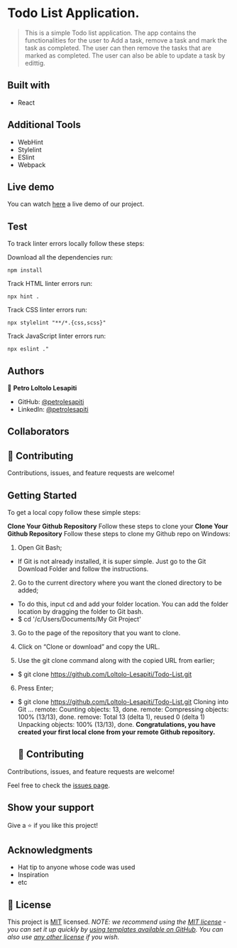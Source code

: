 # Todo List Application.

> This is a simple Todo list application. The app contains the functionalities for the user to Add a task, remove a task and mark the task as completed. The user can then remove the tasks that are marked as completed. The user can also be able to update a task by edittig.

## Built with

- React

## Additional Tools

- WebHint
- Stylelint
- ESlint
- Webpack

## Live demo

You can watch [here]() a live demo of our project.

## Test

To track linter errors locally follow these steps:

Download all the dependencies run:

```
npm install
```

Track HTML linter errors run:

```
npx hint .
```

Track CSS linter errors run:

```
npx stylelint "**/*.{css,scss}"
```

Track JavaScript linter errors run:

```
npx eslint ."
```

## Authors

👤 **Petro Loltolo Lesapiti**

- GitHub: [@petrolesapiti](https://github.com/Loltolo-Lesapiti)
- LinkedIn: [@petrolesapiti](https://www.linkedin.com/in/petrolesapitiloltolo/)

## Collaborators

## 🤝 Contributing

Contributions, issues, and feature requests are welcome!

## Getting Started

To get a local copy follow these simple steps:

**Clone Your Github Repository**
Follow these steps to clone your
**Clone Your Github Repository**
Follow these steps to clone my Github repo on Windows:

1. Open Git Bash;

- If Git is not already installed, it is super simple. Just go to the Git Download Folder and follow the instructions.

2. Go to the current directory where you want the cloned directory to be added;

- To do this, input cd and add your folder location. You can add the folder location by dragging the folder to Git bash.
- $ cd '/c/Users/Documents/My Git Project'

3. Go to the page of the repository that you want to clone.

4. Click on “Clone or download” and copy the URL.
5. Use the git clone command along with the copied URL from earlier;

- $ git clone https://github.com/Loltolo-Lesapiti/Todo-List.git

6. Press Enter;

- $ git clone https://github.com/Loltolo-Lesapiti/Todo-List.git
  Cloning into Git …
  remote: Counting objects: 13, done.
  remote: Compressing objects: 100% (13/13), done.
  remove: Total 13 (delta 1), reused 0 (delta 1)
  Unpacking objects: 100% (13/13), done.
  **Congratulations, you have created your first local clone from your remote Github repository.**

  ## 🤝 Contributing

Contributions, issues, and feature requests are welcome!

Feel free to check the [issues page]().

## Show your support

Give a ⭐ if you like this project!

## Acknowledgments

- Hat tip to anyone whose code was used
- Inspiration
- etc

## 📝 License

This project is [MIT](./MIT.md) licensed.
_NOTE: we recommend using the [MIT license](https://choosealicense.com/licenses/mit/) - you can set it up quickly by [using templates available on GitHub](https://docs.github.com/en/communities/setting-up-your-project-for-healthy-contributions/adding-a-license-to-a-repository). You can also use [any other license](https://choosealicense.com/licenses/) if you wish._
